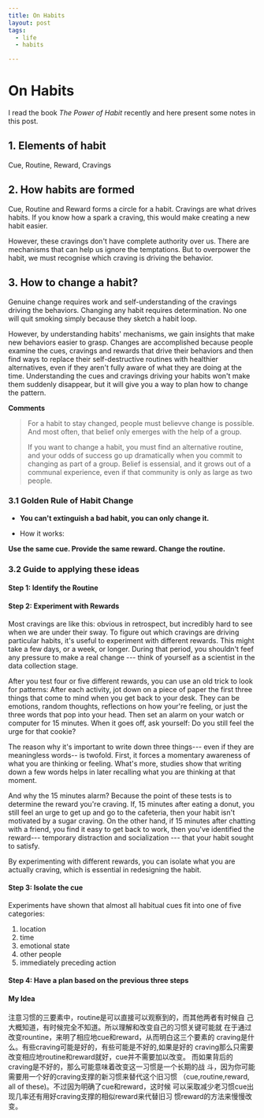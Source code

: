 ```yaml
---
title: On Habits
layout: post
tags:
  - life
  - habits

---
```



# On Habits

I read the book *The Power of Habit* recently and here present some notes
in this post.

## 1. Elements of habit
Cue, Routine, Reward, Cravings
## 2. How habits are formed
Cue, Routine and Reward forms a circle for a habit. Cravings are what
drives habits. If you know how a spark a craving, this would make
creating a new habit easier.

However, these cravings don't have complete authority over us. There
are mechanisms that can help us ignore the temptations. But to
overpower the habit, we must recognise which craving is driving the
behavior.

## 3. How to change a habit?
Genuine change requires work and self-understanding of the cravings
driving the behaviors. Changing any habit requires determination. No
one will quit smoking simply because they sketch a habit loop.

However, by understanding habits' mechanisms, we gain insights that
make new behaviors easier to grasp. Changes are accomplished because
people examine the cues, cravings and rewards that drive their
behaviors and then find ways to replace their self-destructive
routines with healthier alternatives, even if they aren't fully aware
of what they are doing at the time. Understanding the cues and
cravings driving your habits won't make them suddenly disappear, but
it will give you a way to plan how to change the pattern.

**Comments**
> For a habit to stay changed, people must believve change is
> possible. And most often, that belief only emerges with the help of a
> group.
>
> If you want to change a habit, you must find an alternative routine,
> and your odds of success go up dramatically when you commit to
> changing as part of a group. Belief is essensial, and it grows out of
> a communal experience, even if that community is only as large as two people.


### 3.1 Golden Rule of Habit Change
* **You can't extinguish a bad habit, you can only change it.**

* How it works:

**Use the same cue. Provide the same reward. Change the routine.**

### 3.2 Guide to applying these ideas
#### Step 1: Identify the Routine
#### Step 2: Experiment with Rewards
Most cravings are like this: obvious in retrospect, but incredibly
hard to see when we are under their sway. To figure out which cravings
are driving particular habits, it's useful to experiment with
different rewards. This might take a few days, or a week, or
longer. During that period, you shouldn't feef any pressure to make a
real change --- think of yourself as a scientist in the data
collection stage.

After you test four or five different rewards, you can use an old
trick to look for patterns: After each activity, jot down on a piece
of paper the first three things that come to mind when you get back to
your desk. They can be emotions, random thoughts, reflections on how
your're feeling, or just the three words that pop into your head. Then
set an alarm on your watch or computer for 15 minutes. When it goes
off, ask yourself: Do you still feel the urge for that cookie?

The reason why it's important to write down three things--- even if
they are meaningless words-- is twofold. First, it forces a momentary
awareness of what you are thinking or feeling. What's more, studies
show that writing down a few words helps in later recalling what you
are thinking at that moment.

And why the 15 minutes alarm? Because the point of these tests is to
determine the reward you're craving. If, 15 minutes after eating a
donut, you still feel an urge to get up and go to the cafeteria, then
your habit isn't motivated by a sugar craving. On the other hand, if
15 minutes after chatting with a friend, you find it easy to get back
to work, then you've identified the reward--- temporary distraction
and socialization --- that your habit sought to satisfy.

By experimenting with different rewards, you can isolate what you are
actually craving, which is essential in redesigning the habit.




#### Step 3: Isolate the cue
Experiments have shown that almost all habitual cues fit into one of
five categories:
1. location
2. time
3. emotional state
4. other people
5. immediately preceding action


#### Step 4: Have a plan based on the previous three steps

#### My Idea

注意习惯的三要素中，routine是可以直接可以观察到的，而其他两者有时候自
己大概知道，有时候完全不知道。所以理解和改变自己的习惯关键可能就
在于通过改变rountine，来明了相应地cue和reward，从而明白这三个要素的
craving是什么。有些craving可能是好的，有些可能是不好的,如果是好的
craving那么只需要改变相应地routine和reward就好，cue并不需要加以改变。
而如果背后的craving是不好的，那么可能意味着改变这一习惯是一个长期的战
斗，因为你可能需要用一个好的craving支撑的新习惯来替代这个旧习惯
（cue,routine,reward, all of these)。不过因为明确了cue和reward，这时候
可以采取减少老习惯cue出现几率还有用好craving支撑的相似reward来代替旧习
惯reward的方法来慢慢改变。


